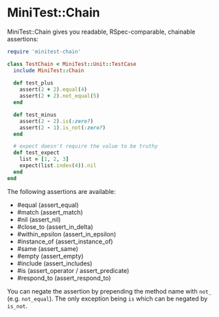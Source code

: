 # MiniTest::Chain

MiniTest::Chain gives you readable, RSpec-comparable, chainable assertions:

```ruby
require 'minitest-chain'

class TestChain < MiniTest::Unit::TestCase
  include MiniTest::Chain
  
  def test_plus
    assert(2 + 2).equal(4)
    assert(2 + 2).not_equal(5)
  end

  def test_minus
    assert(2 - 2).is(:zero?)
    assert(2 - 1).is_not(:zero?)
  end

  # expect doesn't require the value to be truthy
  def test_expect
    list = [1, 2, 3]
    expect(list.index(4)).nil
  end
end
```

The following assertions are available:

* #equal (assert_equal)
* #match (assert_match)
* #nil (assert_nil)
* #close_to (assert_in_delta)
* #within_epsilon (assert_in_epsilon)
* #instance_of (assert_instance_of)
* #same (assert_same)
* #empty (assert_empty)
* #include (assert_includes)
* #is (assert_operator / assert_predicate)
* #respond_to (assert_respond_to)

You can negate the assertion by prepending the method name with `not_` (e.g.
`not_equal`). The only exception being `is` which can be negated by `is_not`.


